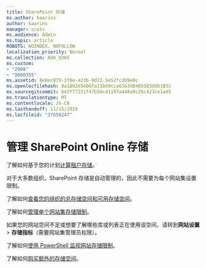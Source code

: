 ```yaml
---
title: SharePoint 存储
ms.author: kaarins
author: kaarins
manager: scotv
ms.audience: Admin
ms.topic: article
ROBOTS: NOINDEX, NOFOLLOW
localization_priority: Normal
ms.collection: Adm_O365
ms.custom:
- "2008"
- "9000355"
ms.assetid: 8e0ec879-3f0e-423b-9d72-5e52fc2b9e0c
ms.openlocfilehash: 8a1892e5eb6fa11b69cca63a3d8465583ddb185c
ms.sourcegitcommit: b43f77221f47b50c41197a448a9c26c423ce1ad5
ms.translationtype: MT
ms.contentlocale: zh-CN
ms.lasthandoff: 11/15/2019
ms.locfileid: "37658247"
---
```

# <a name="manage-your-sharepoint-online-storage"></a>管理 SharePoint Online 存储

了解如何基于您的计划[计算租户存储](https://docs.microsoft.com/office365/servicedescriptions/sharepoint-online-service-description/sharepoint-online-limits?redirectedfrom=MSDN#limits-by-plan)。

对于大多数组织，SharePoint 存储是自动管理的，因此不需要为每个网站集设置限制。

了解如何[查看您的组织的总存储空间和可用存储空间](https://docs.microsoft.com/sharepoint/manage-site-collection-storage-limits)。

了解如何[管理单个网站集存储限制](https://docs.microsoft.com/sharepoint/manage-site-collection-storage-limits#manage-individual-site-storage-limits)。

如果您的网站空间不足或想要了解哪些库或列表正在使用该空间，请转到**网站设置** > **存储指标**（需要网站集管理员权限）。

了解如何[使用 PowerShell 监视网站存储限制](https://docs.microsoft.com/sharepoint/manage-site-collection-storage-limits#monitor-site-storage-limits-by-using-powershell)。

了解如何[购买额外的存储空间](https://docs.microsoft.com/office365/admin/subscriptions-and-billing/add-storage-space)。 
  
